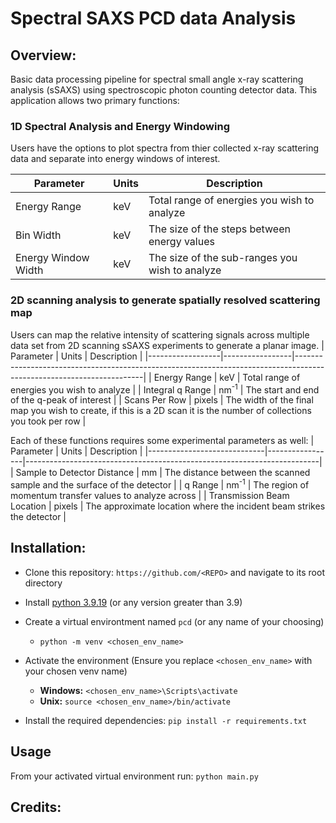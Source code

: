 # Spectral SAXS PCD data Analysis

## Overview:
Basic data processing pipeline for spectral small angle x-ray scattering analysis (sSAXS) using spectroscopic photon counting detector data.
This application allows two primary functions:

### 1D Spectral Analysis and Energy Windowing
Users have the options to plot spectra from thier collected x-ray scattering data and separate into energy windows of interest.

| Parameter           | Units | Description                                    |
|---------------------|-------|------------------------------------------------|
| Energy Range        | keV   | Total range of energies you wish to analyze    |
| Bin Width           | keV   | The size of the steps between energy values    |
| Energy Window Width | keV   | The size of the sub-ranges you wish to analyze |

### 2D scanning analysis to generate spatially resolved scattering map
Users can map the relative intensity of scattering signals across multiple data set from 2D scanning sSAXS experiments to generate a planar image.
| Parameter        | Units           | Description                                                                                                          |
|------------------|-----------------|----------------------------------------------------------------------------------------------------------------------|
| Energy Range     | keV             | Total range of energies you wish to analyze                                                                          |
| Integral q Range | nm<sup>-1</sup> | The start and end of the q-peak of interest                                                                   |
| Scans Per Row    | pixels          | The width of the final map you wish to create, if this is a 2D scan it is the number of collections you took per row |


Each of these functions requires some experimental parameters as well:
| Parameter                   | Units           | Description                                                             |
|-----------------------------|-----------------|-------------------------------------------------------------------------|
| Sample to Detector Distance | mm              | The distance between the scanned sample and the surface of the detector |
| q Range                     | nm<sup>-1</sup> | The region of momentum transfer values to analyze across                |
| Transmission Beam Location  | pixels          | The approximate location where the incident beam strikes the detector   |






## Installation:
- Clone this repository: `https://github.com/<REPO>` and navigate to its root directory
- Install [python 3.9.19](https://www.python.org/downloads/release/python-3919/) (or any version greater than 3.9)
- Create a virtual environtment named `pcd` (or any name of your choosing) 
	- `python -m venv <chosen_env_name>`

- Activate the environment (Ensure you replace `<chosen_env_name>` with your chosen venv name)
	- **Windows:** `<chosen_env_name>\Scripts\activate`
	- **Unix:** `source <chosen_env_name>/bin/activate`

- Install the required dependencies: `pip install -r requirements.txt`


## Usage
From your activated virtual environment run: `python main.py`

## Credits:
